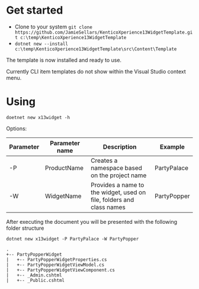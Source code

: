 # Get started

- Clone to your system `git clone https://github.com/JamieSellars/KenticoXperience13WidgetTemplate.git c:\temp\KenticoXperience13WidgetTemplate`
- `dotnet new --install c:\temp\KenticoXperience13WidgetTemplate\src\Content\Template`

The template is now installed and ready to use.

Currently CLI item templates do not show within the Visual Studio context menu.

# Using

`doetnet new x13widget -h`

Options:

| Parameter |  Parameter name  |  Description | Example  |
|---|---|---|---|
| -P  |  ProductName  |  Creates a namespace based on the project name | PartyPalace |   
| -W |  WidgetName | Provides a name to the widget, used on file, folders and class names | PartyPopper |   

After executing the document you will be presented with the following folder structure

`dotnet new x13widget -P PartyPalace -W PartyPopper`

```
.
+-- PartyPopperWidget
|   +-- PartyPopperWidgetProperties.cs
|   +-- PartyPopperWidgetViewModel.cs
|   +-- PartyPopperWidgetViewComponent.cs
|   +-- _Admin.cshtml
|   +-- _Public.cshtml
```
